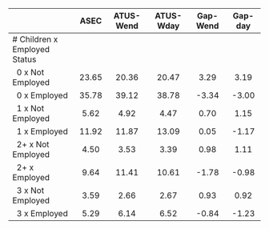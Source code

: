 
|                      |         ASEC |    ATUS-Wend |    ATUS-Wday |     Gap-Wend |      Gap-day |
| -------------------- | :----------: | :----------: | :----------: | :----------: | :----------: |
| # Children x Employed Status |              |              |              |              |              |
| &nbsp;&nbsp;0 x Not Employed |        23.65 |        20.36 |        20.47 |         3.29 |         3.19 |
| &nbsp;&nbsp;0 x Employed |        35.78 |        39.12 |        38.78 |        -3.34 |        -3.00 |
| &nbsp;&nbsp;1 x Not Employed |         5.62 |         4.92 |         4.47 |         0.70 |         1.15 |
| &nbsp;&nbsp;1 x Employed |        11.92 |        11.87 |        13.09 |         0.05 |        -1.17 |
| &nbsp;&nbsp;2+ x Not Employed |         4.50 |         3.53 |         3.39 |         0.98 |         1.11 |
| &nbsp;&nbsp;2+ x Employed |         9.64 |        11.41 |        10.61 |        -1.78 |        -0.98 |
| &nbsp;&nbsp;3 x Not Employed |         3.59 |         2.66 |         2.67 |         0.93 |         0.92 |
| &nbsp;&nbsp;3 x Employed |         5.29 |         6.14 |         6.52 |        -0.84 |        -1.23 |

